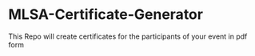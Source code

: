 # MLSA-Certificate-Generator
This Repo will create certificates for the participants of your event in pdf form 
